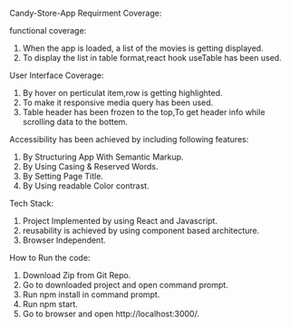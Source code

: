 Candy-Store-App Requirment Coverage:

functional coverage:

  1. When the app is loaded, a list of the movies is getting displayed.
  2. To display the list in table format,react hook useTable has been used.

User Interface Coverage:

  1. By hover on perticulat item,row is getting highlighted.
  2. To make it responsive media query has been used.
  3. Table header has been frozen to the top,To get header info while scrolling data to the bottem.

Accessibility has been achieved by including following features:

  1. By Structuring App With Semantic Markup.
  2. By Using Casing & Reserved Words.
  3. By Setting Page Title.
  4. By Using readable Color contrast.

Tech Stack:

  1. Project Implemented by using React and Javascript.
  2. reusability is achieved by using component based architecture.
  3. Browser Independent.
  
 How to Run the code:
   1. Download Zip from Git Repo.
   2. Go to downloaded project and open command prompt.
   3. Run npm install in command prompt.
   4. Run npm start.
   5. Go to browser and open http://localhost:3000/.
